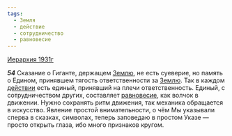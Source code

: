 ```yaml
---
tags:
  - Земля
  - действие
  - сотрудничество
  - равновесие
---
```


[Иерархия 1931г](https://127.0.0.1:4002/agni/1931)

___54___
Сказание о Гиганте, держащем [Землю](../../../tags/#Земля), не есть суеверие, но память о Едином, принявшем тягость ответственности за [Землю](../../../tags/#Земля). Так в каждом [действии](../../../tags/#действие) есть единый, принявший на плечи ответственность. Единый, с сотрудничеством других, составляет [равновесие](../../../tags/#равновесие), как волчок в движении. Нужно сохранять ритм движения, так механика обращается в искусство. Явление простой внимательности, о чём Мы указывали сперва в сказках, символах, теперь заповедаю в простом Указе — просто открыть глаза, ибо много признаков кругом.   

